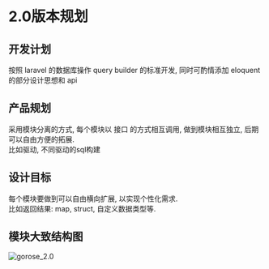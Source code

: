 # 2.0版本规划

## 开发计划
按照 laravel 的数据库操作 query builder 的标准开发, 同时可酌情添加 eloquent 的部分设计思想和 api

## 产品规划
采用模块分离的方式, 每个模块以 接口 的方式相互调用, 做到模块相互独立, 后期可以自由方便的拓展.  
比如驱动, 不同驱动的sql构建

## 设计目标
每个模块要做到可以自由横向扩展, 以实现个性化需求.  
比如返回结果: map, struct, 自定义数据类型等.  

## 模块大致结构图
![gorose_2.0](https://github.com/gohouse/gorose/blob/2.0-dev/version_plan_and_design/gorose_2.0_modules.png?raw=true)

